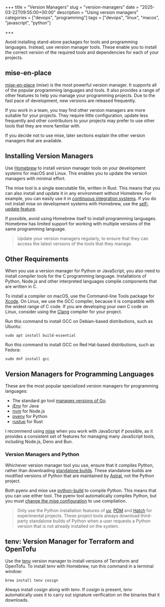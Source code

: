 +++
title = "Version Managers"
slug = "version-managers"
date = "2025-03-22T09:55:00+00:00"
description = "Using version managers"
categories = ["devops", "programming"]
tags = ["devops", "linux", "macos", "javascript", "python"]

+++

Avoid installing stand-alone packages for tools and programming languages. Instead, use version manager tools. These enable you to install the correct version of the required tools and dependencies for each of your projects.

## mise-en-place

[mise-en-place](https://mise.jdx.dev/) (_mise_) is the most powerful version manager. It supports all of the popular programming languages and tools. It also provides a range of other features to help you manage your programming projects. Due to the fast pace of development, new versions are released frequently.

If you work in a team, you may find other version managers are more suitable for your projects. They require little configuration, update less frequently and other contributors to your projects may prefer to use other tools that they are more familiar with.

If you decide not to use mise, later sections explain the other version managers that are available.

## Installing Version Managers

Use [Homebrew](http://brew.sh/) to install version manager tools on your development systems for macOS and Linux. This enables you to update the version managers with minimal effort.

The mise tool is a single executable file, written in Rust. This means that you can also install and update it in any environment without Homebrew. For example, you can easily use it in [continuous integration systems](https://mise.jdx.dev/continuous-integration.html). If you do not install mise on development systems with Homebrew, use the [self-update feature](https://mise.jdx.dev/cli/self-update.html#mise-self-update).

If possible, avoid using Homebrew itself to install programming languages. Homebrew has limited support for working with multiple versions of the same programming language.

> Update your version managers regularly, to ensure that they can access the latest versions of the tools that they manage.

## Other Requirements

When you use a version manager for Python or JavaScript, you also need to install compiler tools for the C programming language. Installations of Python, Node.js and other interpreted languages compile components that are written in C.

To install a compiler on macOS, use the Command-line Tools package for [Xcode](https://developer.apple.com/xcode/resources/). On Linux, we use the GCC compiler, because it is compatible with the widest range of C code. If you are developing your own C code on Linux, consider using the [Clang](https://clang.llvm.org/) compiler for your project.

Run this command to install GCC on Debian-based distributions, such as Ubuntu:

```shell
sudo apt install build-essential
```

Run this command to install GCC on Red Hat-based distributions, such as Fedora:

```shell
sudo dnf install gcc
```

## Version Managers for Programming Languages

These are the most popular specialized version managers for programming languages:

- The standard _go_ tool [manages versions of Go](https://go.dev/doc/manage-install#installing-multiple).
- [jEnv](https://www.jenv.be/) for Java
- [nvm](https://github.com/nvm-sh/nvm) for Node.js
- [pyenv](https://github.com/pyenv/pyenv) for Python
- [rustup](https://rustup.rs/) for Rust

I recommend using [mise](https://mise.jdx.dev/) when you work with JavaScript if possible, as it provides a consistent set of features for managing many JavaScript tools, including Node.js, Deno and Bun.

### Version Managers and Python

Whichever version manager tool you use, ensure that it compiles Python, rather than downloading [standalone builds](https://gregoryszorc.com/docs/python-build-standalone/main/). These standalone builds are modified versions of Python that are maintained by [Astral](https://astral.sh/), not the Python project.

Both pyenv and mise use [python-build](https://github.com/pyenv/pyenv/tree/master/plugins/python-build) to compile Python. This means that you can use either tool. The pyenv tool automatically compiles Python, but you must [change the mise configuration](https://mise.jdx.dev/lang/python.html#precompiled-python-binaries) to use compilation.

> Only use the Python installation features of [uv](https://docs.astral.sh/uv/), [PDM](https://pdm-project.org) and [Hatch](https://hatch.pypa.io) for experimental projects. These project tools always download third-party standalone builds of Python when a user requests a Python version that is not already installed on the system.

## tenv: Version Manager for Terraform and OpenTofu

Use the [tenv](https://tofuutils.github.io/tenv/) version manager to install versions of Terraform and OpenTofu. To install _tenv_ with Homebrew, run this command in a terminal window:

```shell
brew install tenv cosign
```

Always install _cosign_ along with _tenv_. If _cosign_ is present, _tenv_ automatically uses it to carry out signature verification on the binaries that it downloads.
